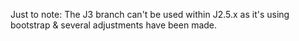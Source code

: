 

Just to note:
The J3 branch can't be used within J2.5.x as it's using bootstrap & several adjustments have been made.





